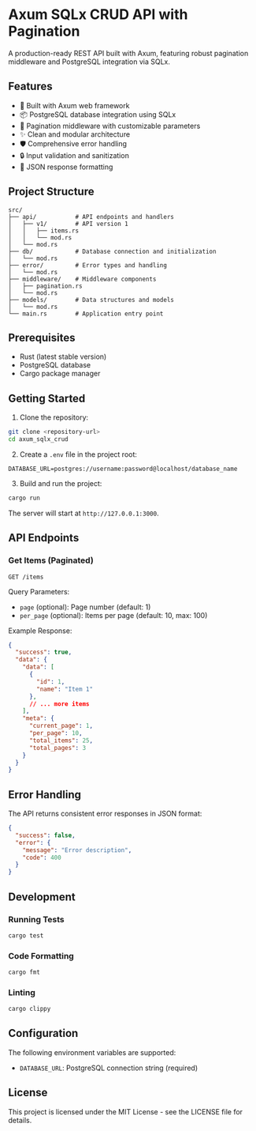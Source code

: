 # Axum SQLx CRUD API with Pagination

A production-ready REST API built with Axum, featuring robust pagination middleware and PostgreSQL integration via SQLx.

## Features

- 🚀 Built with Axum web framework
- 📦 PostgreSQL database integration using SQLx
- 📄 Pagination middleware with customizable parameters
- ✨ Clean and modular architecture
- 🛡️ Comprehensive error handling
- 🔒 Input validation and sanitization
- 📝 JSON response formatting

## Project Structure

```
src/
├── api/           # API endpoints and handlers
│   ├── v1/        # API version 1
│   │   ├── items.rs
│   │   └── mod.rs
│   └── mod.rs
├── db/            # Database connection and initialization
│   └── mod.rs
├── error/         # Error types and handling
│   └── mod.rs
├── middleware/    # Middleware components
│   ├── pagination.rs
│   └── mod.rs
├── models/        # Data structures and models
│   └── mod.rs
└── main.rs        # Application entry point
```

## Prerequisites

- Rust (latest stable version)
- PostgreSQL database
- Cargo package manager

## Getting Started

1. Clone the repository:
```bash
git clone <repository-url>
cd axum_sqlx_crud
```

2. Create a `.env` file in the project root:
```env
DATABASE_URL=postgres://username:password@localhost/database_name
```

3. Build and run the project:
```bash
cargo run
```

The server will start at `http://127.0.0.1:3000`.

## API Endpoints

### Get Items (Paginated)
```
GET /items
```

Query Parameters:
- `page` (optional): Page number (default: 1)
- `per_page` (optional): Items per page (default: 10, max: 100)

Example Response:
```json
{
  "success": true,
  "data": {
    "data": [
      {
        "id": 1,
        "name": "Item 1"
      },
      // ... more items
    ],
    "meta": {
      "current_page": 1,
      "per_page": 10,
      "total_items": 25,
      "total_pages": 3
    }
  }
}
```

## Error Handling

The API returns consistent error responses in JSON format:

```json
{
  "success": false,
  "error": {
    "message": "Error description",
    "code": 400
  }
}
```

## Development

### Running Tests
```bash
cargo test
```

### Code Formatting
```bash
cargo fmt
```

### Linting
```bash
cargo clippy
```

## Configuration

The following environment variables are supported:

- `DATABASE_URL`: PostgreSQL connection string (required)

## License

This project is licensed under the MIT License - see the LICENSE file for details.
